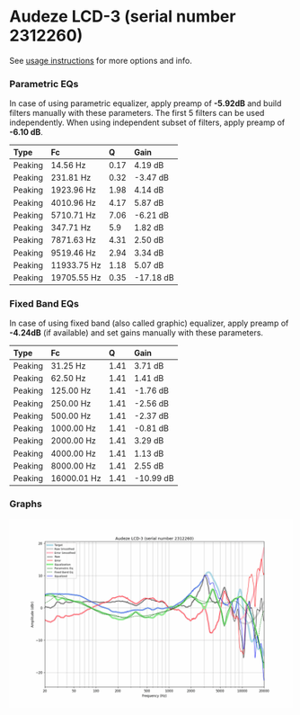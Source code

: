 # Audeze LCD-3 (serial number 2312260)
See [usage instructions](https://github.com/jaakkopasanen/AutoEq#usage) for more options and info.

### Parametric EQs
In case of using parametric equalizer, apply preamp of **-5.92dB** and build filters manually
with these parameters. The first 5 filters can be used independently.
When using independent subset of filters, apply preamp of **-6.10 dB**.

| Type    | Fc          |    Q | Gain      |
|:--------|:------------|:-----|:----------|
| Peaking | 14.56 Hz    | 0.17 | 4.19 dB   |
| Peaking | 231.81 Hz   | 0.32 | -3.47 dB  |
| Peaking | 1923.96 Hz  | 1.98 | 4.14 dB   |
| Peaking | 4010.96 Hz  | 4.17 | 5.87 dB   |
| Peaking | 5710.71 Hz  | 7.06 | -6.21 dB  |
| Peaking | 347.71 Hz   | 5.9  | 1.82 dB   |
| Peaking | 7871.63 Hz  | 4.31 | 2.50 dB   |
| Peaking | 9519.46 Hz  | 2.94 | 3.34 dB   |
| Peaking | 11933.75 Hz | 1.18 | 5.07 dB   |
| Peaking | 19705.55 Hz | 0.35 | -17.18 dB |

### Fixed Band EQs
In case of using fixed band (also called graphic) equalizer, apply preamp of **-4.24dB**
(if available) and set gains manually with these parameters.

| Type    | Fc          |    Q | Gain      |
|:--------|:------------|:-----|:----------|
| Peaking | 31.25 Hz    | 1.41 | 3.71 dB   |
| Peaking | 62.50 Hz    | 1.41 | 1.41 dB   |
| Peaking | 125.00 Hz   | 1.41 | -1.76 dB  |
| Peaking | 250.00 Hz   | 1.41 | -2.56 dB  |
| Peaking | 500.00 Hz   | 1.41 | -2.37 dB  |
| Peaking | 1000.00 Hz  | 1.41 | -0.81 dB  |
| Peaking | 2000.00 Hz  | 1.41 | 3.29 dB   |
| Peaking | 4000.00 Hz  | 1.41 | 1.13 dB   |
| Peaking | 8000.00 Hz  | 1.41 | 2.55 dB   |
| Peaking | 16000.01 Hz | 1.41 | -10.99 dB |

### Graphs
![](./Audeze%20LCD-3%20(serial%20number%202312260).png)